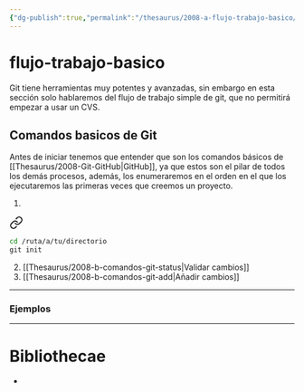 ```yaml
---
{"dg-publish":true,"permalink":"/thesaurus/2008-a-flujo-trabajo-basico/"}
---
```


# flujo-trabajo-basico

Git tiene herramientas muy potentes y avanzadas, sin embargo en esta sección solo hablaremos del flujo de trabajo simple de git, que no permitirá empezar a usar un CVS.

## Comandos basicos de Git
Antes de iniciar tenemos que entender que son los comandos básicos de [[Thesaurus/2008-Git-GitHub\|GitHub]], ya que estos son el pilar de todos los demás procesos, además, los enumeraremos en el orden en el que los ejecutaremos las primeras veces que creemos un proyecto.

1.  
<div class="transclusion internal-embed is-loaded"><a class="markdown-embed-link" href="/thesaurus/2008-b-comandos-git-init/#2e6f04" aria-label="Open link"><svg xmlns="http://www.w3.org/2000/svg" width="24" height="24" viewBox="0 0 24 24" fill="none" stroke="currentColor" stroke-width="2" stroke-linecap="round" stroke-linejoin="round" class="svg-icon lucide-link"><path d="M10 13a5 5 0 0 0 7.54.54l3-3a5 5 0 0 0-7.07-7.07l-1.72 1.71"></path><path d="M14 11a5 5 0 0 0-7.54-.54l-3 3a5 5 0 0 0 7.07 7.07l1.71-1.71"></path></svg></a><div class="markdown-embed">



```bash
cd /ruta/a/tu/directorio
git init
```

</div></div>

2. [[Thesaurus/2008-b-comandos-git-status\|Validar cambios]]
3. [[Thesaurus/2008-b-comandos-git-add\|Añadir cambios]]


---
### Ejemplos


---
# Bibliothecae
- 
